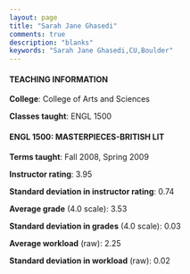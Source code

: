 ```yaml
---
layout: page
title: "Sarah Jane Ghasedi" 
comments: true
description: "blanks"
keywords: "Sarah Jane Ghasedi,CU,Boulder"
---
```

<head>
<script src="https://ajax.googleapis.com/ajax/libs/jquery/2.1.3/jquery.min.js"></script>
<script src="https://dl.dropboxusercontent.com/s/pc42nxpaw1ea4o9/highcharts.js?dl=0"></script>
<!-- <script src="../assets/js/highcharts.js"></script> -->
<style type="text/css">@font-face {
	font-family: "Bebas Neue";
	src: url(https://www.filehosting.org/file/details/544349/BebasNeue Regular.otf) format("opentype");
	}
	h1.Bebas { 
		font-family: "Bebas Neue", Verdana, Tahoma;
	}
</style>
</head>
	   
#### TEACHING INFORMATION

**College**: College of Arts and Sciences

**Classes taught**: ENGL 1500

#### ENGL 1500: MASTERPIECES-BRITISH LIT

**Terms taught**: Fall 2008, Spring 2009

**Instructor rating**: 3.95

**Standard deviation in instructor rating**: 0.74

**Average grade** (4.0 scale): 3.53

**Standard deviation in grades** (4.0 scale): 0.03

**Average workload** (raw): 2.25

**Standard deviation in workload** (raw): 0.02

